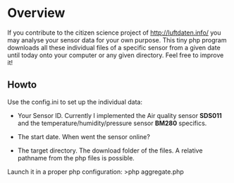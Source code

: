 Overview
========
If you contribute to the citizen science project of http://luftdaten.info/ you may analyse your sensor data for your own purpose. This tiny php program downloads all these individual files of a specific sensor from a given date until today onto your computer or any given directory. Feel free to improve it! 

Howto
-----
Use the config.ini to set up the individual data: 

* Your Sensor ID. Currently I implemented the Air quality sensor **SDS011** and the temperature/humidity/pressure sensor **BM280** specifics.

* The start date. When went the sensor online?

* The target directory. The download folder of the files. A relative pathname from the php files is possible.

Launch it in a proper php configuration: >php aggregate.php


